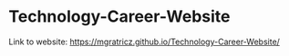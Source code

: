 # Technology-Career-Website

Link to website: https://mgratricz.github.io/Technology-Career-Website/
